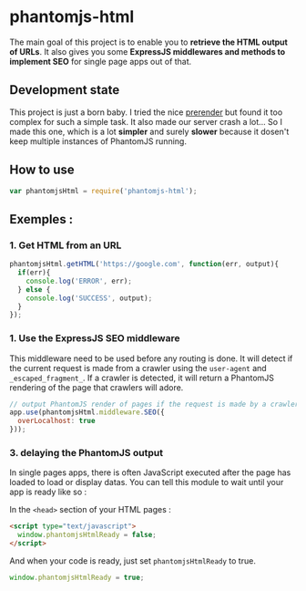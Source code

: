 # phantomjs-html

The main goal of this project is to enable you to **retrieve the HTML output of URLs**. It also gives you some **ExpressJS middlewares and methods to implement SEO** for single page apps out of that.

## Development state

This project is just a born baby. I tried the nice [prerender](https://github.com/prerender/prerender) but found it too complex for such a simple task. It also made our server crash a lot... So I made this one, which is a lot **simpler** and surely **slower** because it dosen't keep multiple instances of PhantomJS running.


## How to use
```js
var phantomjsHtml = require('phantomjs-html');
```

## Exemples :


### 1. Get HTML from an URL

```js
phantomjsHtml.getHTML('https://google.com', function(err, output){
  if(err){
    console.log('ERROR', err);
  } else {
    console.log('SUCCESS', output);
  }
});
```


### 1. Use the ExpressJS SEO middleware

This middleware need to be used before any routing is done. It will detect if the current request is made from a crawler using the `user-agent` and `_escaped_fragment_`. If a crawler is detected, it will return a PhantomJS rendering of the page that crawlers will adore.

```js
// output PhantomJS render of pages if the request is made by a crawler
app.use(phantomjsHtml.middleware.SEO({
  overLocalhost: true
}));
```


### 3. delaying the PhantomJS output

In single pages apps, there is often JavaScript executed after the page has loaded to load or display datas. You can tell this module to wait until your app is ready like so :

In the `<head>` section of your HTML pages :

```html
<script type="text/javascript">
  window.phantomjsHtmlReady = false;
</script>
```

And when your code is ready, just set `phantomjsHtmlReady` to true.

```js
window.phantomjsHtmlReady = true;
```
